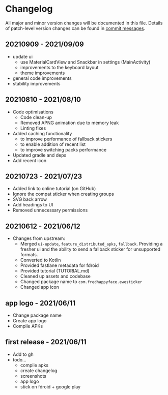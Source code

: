 # Changelog
All major and minor version changes will be documented in this file. Details of
patch-level version changes can be found in [commit messages](../../commits/master).


## 20210909 - 2021/09/09
- update ui
  - use MaterialCardView and Snackbar in settings (MainActivity)
  - improvements to the keyboard layout
  - theme improvements
- general code improvements
- stability improvements

## 20210810 - 2021/08/10
- Code optimisations
  - Code clean-up
  - Removed APNG animation due to memory leak
  - Linting fixes
- Added caching functionality
  - to improve performance of fallback stickers
  - to enable addition of recent list
  - to improve switching packs performance
- Updated gradle and deps
- Add recent icon


## 20210723 - 2021/07/23
- Added link to online tutorial (on GitHub)
- Ignore the compat sticker when creating groups
- SVG back arrow
- Add headings to UI
- Removed unnecessary permissions


## 20210612 - 2021/06/12
- Changes from upstream:
  - Merged `ui-update`, `feature_distributed_apks`, `fallback`. Providing a fresher
  	ui and the ability to send a fallback sticker for unsupported formats.
  - Converted to Kotlin
  - Provided fastlane metadata for fdroid
  - Provided tutorial (TUTORIAL.md)
  - Cleaned up assets and codebase
  - Changed package name to `com.fredhappyface.ewesticker`
  - Changed app icon

## app logo - 2021/06/11
- Change package name
- Create app logo
- Compile APKs

## first release - 2021/06/11
- Add to gh
- todo...
  - compile apks
  - create changelog
  - screenshots
  - app logo
  - stick on fdroid + google play
